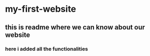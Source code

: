 # my-first-website
## this is readme where we can know about our website
### here i added all the functionalities